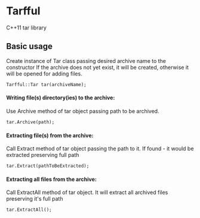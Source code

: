 # Tarfful
C++11 tar library

## Basic usage
Create instance of Tar class passing desired archive name to the constructor 
   If the archive does not yet exist, it will be created, otherwise it will be opened for adding files.
   ```
   Tarfful::Tar tar(archiveName);
   ```

#### Writing file(s) directory(ies) to the archive:  
   Use Archive method of tar object passing path to be archived.
   ```
   tar.Archive(path); 
   ```

#### Extracting file(s) from the archive: 
  Call Extract method of tar object passing the path to it. If found - it would be extracted preserving full path
  ```
  tar.Extract(pathToBeExtracted); 
  ```

#### Extracting all files from the archive:
  
  Call ExtractAll method of tar object. It will extract all archived files preserving it's full path
  ```
  tar.ExtractAll(); 
  ```
